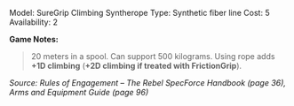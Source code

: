 Model: SureGrip Climbing Syntherope
Type: Synthetic fiber line
Cost: 5
Availability: 2

**Game Notes:** 
> 20 meters in a spool. Can support 500 kilograms. Using rope adds **+1D climbing** (**+2D climbing if treated with FrictionGrip**).

*Source: Rules of Engagement – The Rebel SpecForce Handbook (page 36), Arms and Equipment Guide (page 96)*